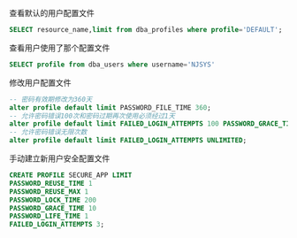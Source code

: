 查看默认的用户配置文件

```SQL
SELECT resource_name,limit from dba_profiles where profile='DEFAULT';
```

查看用户使用了那个配置文件

```sql
SELECT profile from dba_users where username='NJSYS'
```

修改用户配置文件

```sql
-- 密码有效期修改为360天
alter profile default limit PASSWORD_FILE_TIME 360;
-- 允许密码错误100次和密码过期再次使用必须经过1天
alter profile default limit FAILED_LOGIN_ATTEMPTS 100 PASSWORD_GRACE_TIME 1;
-- 允许密码错误无限次数
alter profile default limit FAILED_LOGIN_ATTEMPTS UNLIMITED;
```

手动建立新用户安全配置文件

```sql
CREATE PROFILE SECURE_APP LIMIT
PASSWORD_REUSE_TIME 1
PASSWORD_REUSE_MAX 1
PASSWORD_LOCK_TIME 200
PASSWORD_GRACE_TIME 10
PASSWORD_LIFE_TIME 1
FAILED_LOGIN_ATTEMPTS 3;
```



